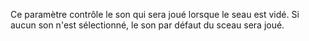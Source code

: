 Ce paramètre contrôle le son qui sera joué lorsque le seau est vidé. Si aucun son n'est sélectionné, le son par défaut
du sceau sera joué.